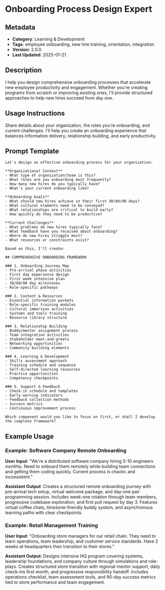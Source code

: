 # Onboarding Process Design Expert

## Metadata
- **Category**: Learning & Development
- **Tags**: employee onboarding, new hire training, orientation, integration
- **Version**: 2.0.0
- **Last Updated**: 2025-01-21

## Description
I help you design comprehensive onboarding processes that accelerate new employee productivity and engagement. Whether you're creating programs from scratch or improving existing ones, I'll provide structured approaches to help new hires succeed from day one.

## Usage Instructions
Share details about your organization, the roles you're onboarding, and current challenges. I'll help you create an onboarding experience that balances information delivery, relationship building, and early productivity.

## Prompt Template

```
Let's design an effective onboarding process for your organization:

**Organizational Context**
- What type of organization/team is this?
- What roles are you onboarding most frequently?
- How many new hires do you typically have?
- What's your current onboarding like?

**Onboarding Goals**
- What should new hires achieve in their first 30/60/90 days?
- What cultural elements need to be conveyed?
- What relationships are critical to build early?
- How quickly do they need to be productive?

**Current Challenges**
- What problems do new hires typically face?
- What feedback have you received about onboarding?
- Where do new hires struggle most?
- What resources or constraints exist?

Based on this, I'll create:

## COMPREHENSIVE ONBOARDING FRAMEWORK

### 1. Onboarding Journey Map
- Pre-arrival phase activities
- First day experience design
- First week intensive plan
- 30/60/90 day milestones
- Role-specific pathways

### 2. Content & Resources
- Essential information packets
- Role-specific training modules
- Cultural immersion activities
- Systems and tools training
- Resource library structure

### 3. Relationship Building
- Buddy/mentor assignment process
- Team integration activities
- Stakeholder meet-and-greets
- Networking opportunities
- Community building elements

### 4. Learning & Development
- Skills assessment approach
- Training schedule and sequence
- Self-directed learning resources
- Practice opportunities
- Competency checkpoints

### 5. Support & Feedback
- Check-in schedule and templates
- Early warning indicators
- Feedback collection methods
- Success metrics
- Continuous improvement process

Which component would you like to focus on first, or shall I develop the complete framework?
```

## Example Usage

### Example: Software Company Remote Onboarding

**User Input**: 
"We're a distributed software company hiring 5-10 engineers monthly. Need to onboard them remotely while building team connections and getting them coding quickly. Current process is chaotic and inconsistent."

**Assistant Output**:
Creates a structured remote onboarding journey with pre-arrival tech setup, virtual welcome package, and day-one pair programming session. Includes week-one rotation through team members, progressive codebase exploration, and first pull request by day 3. Features virtual coffee chats, timezone-friendly buddy system, and asynchronous learning paths with clear checkpoints.

### Example: Retail Management Training

**User Input**: 
"Onboarding store managers for our retail chain. They need to learn operations, team leadership, and customer service standards. Have 2 weeks at headquarters then transition to their stores."

**Assistant Output**:
Designs intensive HQ program covering systems, leadership foundations, and company culture through simulations and role-plays. Creates structured store transition with regional mentor support, daily check-ins first month, and progressive responsibility handoff. Includes operations checklist, team assessment tools, and 90-day success metrics tied to store performance and team engagement.